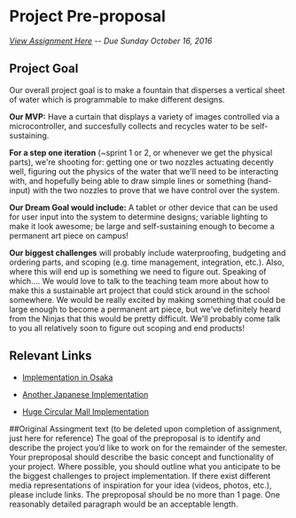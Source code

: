 # Project Pre-proposal
*[View Assignment Here](http://poe.olin.edu/preproposal.html) -- Due Sunday October 16, 2016*

## Project Goal
Our overall project goal is to make a fountain that disperses a vertical sheet of water which is programmable to make different designs. 

__Our MVP:__ Have a curtain that displays a variety of images controlled via a microcontroller, and succesfully collects and recycles water to be self-sustaining.

__For a step one iteration__ (~sprint 1 or 2, or whenever we get the physical parts), we're shooting for: getting one or two nozzles actuating decently well, figuring out the physics of the water that we'll need to be interacting with, and hopefully being able to draw simple lines or something (hand-input) with the two nozzles to prove that we have control over the system. 

__Our Dream Goal would include:__
A tablet or other device that can be used for user input into the system to determine designs; variable lighting to make it look awesome; be large and self-sustaining enough to become a permanent art piece on campus! 

__Our biggest challenges__ will probably include waterproofing, budgeting and ordering parts, and scoping (e.g. time management, integration, etc.). Also, where this will end up is something we need to figure out. Speaking of which.... We would love to talk to the teaching team more about how to make this a sustainable art project that could stick around in the school somewhere. We would be really excited by making something that could be large enough to become a permanent art piece, but we've definitely heard from the Ninjas that this would be pretty difficult. We'll probably come talk to you all relatively soon to figure out scoping and end products!


## Relevant Links
- [Implementation in Osaka](https://www.youtube.com/watch?v=gusJeslMbLc)

- [Another Japanese Implementation](https://www.youtube.com/watch?v=6wWIRcuqnqs)

- [Huge Circular Mall Implementation](https://www.youtube.com/watch?v=xb-gfTMtgu0)


##Original Assingment text (to be deleted upon completion of assignment, just here for reference)
The goal of the preproposal is to identify and describe the project you’d like to work on for the remainder of the semester. Your preproposal should describe the basic concept and functionality of your project. Where possible, you should outline what you anticipate to be the biggest challenges to project implementation. If there exist different media representations of inspiration for your idea (videos, photos, etc.), please include links.
The preproposal should be no more than 1 page. One reasonably detailed paragraph would be an acceptable length.
